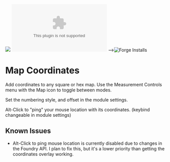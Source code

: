 ![](https://img.shields.io/badge/Foundry-v12-informational)
![Latest Release Download Count](https://img.shields.io/github/downloads/kandashi/map-coords/latest/module.zip) -->![Forge Installs](https://img.shields.io/badge/dynamic/json?label=Forge%20Installs&query=package.installs&suffix=%25&url=https%3A%2F%2Fforge-vtt.com%2Fapi%2Fbazaar%2Fpackage%2Fmap-coords&colorB=4aa94a)

# Map Coordinates

Add coordinates to any square or hex map. Use the Measurement Controls menu with the Map icon to toggle between modes.

Set the numbering style, and offset in the module settings.

Alt-Click to "ping" your mouse location with its coordinates. (keybind changeable in module settings)

## Known Issues

- Alt-Click to ping mouse location is currently disabled due to changes in the Foundry API. I plan to fix this, but it's a lower priority than getting the coordinates overlay working.